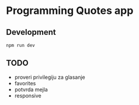 # Programming Quotes app

## Development

```
npm run dev
```

## TODO

- proveri privilegiju za glasanje
- favorites
- potvrda mejla
- responsive
